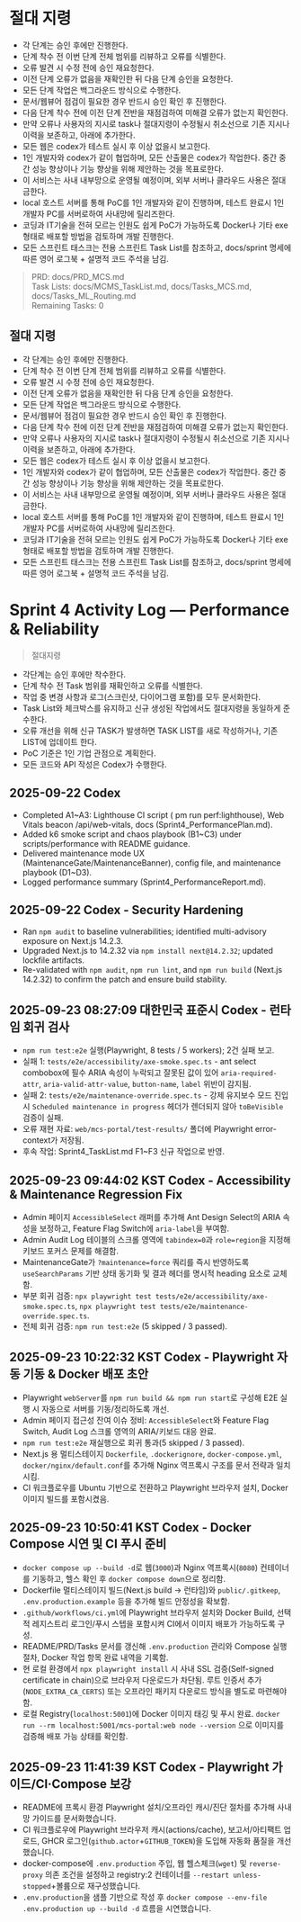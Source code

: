 # 절대 지령
- 각 단계는 승인 후에만 진행한다.
- 단계 착수 전 이번 단계 전체 범위를 리뷰하고 오류를 식별한다.
- 오류 발견 시 수정 전에 승인 재요청한다.
- 이전 단계 오류가 없음을 재확인한 뒤 다음 단계 승인을 요청한다.
- 모든 단계 작업은 백그라운드 방식으로 수행한다.
- 문서/웹뷰어 점검이 필요한 경우 반드시 승인 확인 후 진행한다.
- 다음 단계 착수 전에 이전 단계 전반을 재점검하여 미해결 오류가 없는지 확인한다.
- 만약 오류나 사용자의 지시로 task나 절대지령이 수정될시 취소선으로 기존 지시나 이력을 보존하고, 아래에 추가한다.
- 모든 웹은 codex가 테스트 실시 후 이상 없을시 보고한다.
- 1인 개발자와 codex가 같이 협업하며, 모든 산출물은 codex가 작업한다. 중간 중간 성능 향상이나 기능 향상을 위해 제안하는 것을 목표로한다.
- 이 서비스는 사내 내부망으로 운영될 예정이며, 외부 서버나 클라우드 사용은 절대 금한다.
- local 호스트 서버를 통해 PoC를 1인 개발자와 같이 진행하며, 테스트 완료시 1인 개발자 PC를 서버로하여 사내망에 릴리즈한다.
- 코딩과 IT기술을 전혀 모르는 인원도 쉽게 PoC가 가능하도록 Docker나 기타 exe 형태로 배포할 방법을 검토하며 개발 진행한다.
- 모든 스프린트 태스크는 전용 스프린트 Task List를 참조하고, docs/sprint 명세에 따른 영어 로그북 + 설명적 코드 주석을 남김.

> PRD: docs/PRD_MCS.md  
> Task Lists: docs/MCMS_TaskList.md, docs/Tasks_MCS.md, docs/Tasks_ML_Routing.md  
> Remaining Tasks: 0

## 절대 지령
- 각 단계는 승인 후에만 진행한다.
- 단계 착수 전 이번 단계 전체 범위를 리뷰하고 오류를 식별한다.
- 오류 발견 시 수정 전에 승인 재요청한다.
- 이전 단계 오류가 없음을 재확인한 뒤 다음 단계 승인을 요청한다.
- 모든 단계 작업은 백그라운드 방식으로 수행한다.
- 문서/웹뷰어 점검이 필요한 경우 반드시 승인 확인 후 진행한다.
- 다음 단계 착수 전에 이전 단계 전반을 재점검하여 미해결 오류가 없는지 확인한다.
- 만약 오류나 사용자의 지시로 task나 절대지령이 수정될시 취소선으로 기존 지시나 이력을 보존하고, 아래에 추가한다.
- 모든 웹은 codex가 테스트 실시 후 이상 없을시 보고한다.
- 1인 개발자와 codex가 같이 협업하며, 모든 산출물은 codex가 작업한다. 중간 중간 성능 향상이나 기능 향상을 위해 제안하는 것을 목표로한다.
- 이 서비스는 사내 내부망으로 운영될 예정이며, 외부 서버나 클라우드 사용은 절대 금한다.
- local 호스트 서버를 통해 PoC를 1인 개발자와 같이 진행하며, 테스트 완료시 1인 개발자 PC를 서버로하여 사내망에 릴리즈한다.
- 코딩과 IT기술을 전혀 모르는 인원도 쉽게 PoC가 가능하도록 Docker나 기타 exe 형태로 배포할 방법을 검토하며 개발 진행한다.
- 모든 스프린트 태스크는 전용 스프린트 Task List를 참조하고, docs/sprint 명세에 따른 영어 로그북 + 설명적 코드 주석을 남김.
# Sprint 4 Activity Log — Performance & Reliability

> 절대지령
- 각단계는 승인 후에만 착수한다.
- 단계 착수 전 Task 범위를 재확인하고 오류를 식별한다.
- 작업 중 변경 사항과 로그(스크린샷, 다이어그램 포함)를 모두 문서화한다.
- Task List와 체크박스를 유지하고 신규 생성된 작업에서도 절대지령을 동일하게 준수한다.
- 오류 개선을 위해 신규 TASK가 발생하면 TASK LIST를 새로 작성하거나, 기존 LIST에 업데이트 한다.
- PoC 기준은 1인 기업 관점으로 계획한다.
- 모든 코드와 API 작성은 Codex가 수행한다.


## 2025-09-22 Codex
- Completed A1~A3: Lighthouse CI script (
pm run perf:lighthouse), Web Vitals beacon /api/web-vitals, docs (Sprint4_PerformancePlan.md).
- Added k6 smoke script and chaos playbook (B1~C3) under scripts/performance with README guidance.
- Delivered maintenance mode UX (MaintenanceGate/MaintenanceBanner), config file, and maintenance playbook (D1~D3).
- Logged performance summary (Sprint4_PerformanceReport.md).

## 2025-09-22 Codex - Security Hardening
- Ran `npm audit` to baseline vulnerabilities; identified multi-advisory exposure on Next.js 14.2.3.
- Upgraded Next.js to 14.2.32 via `npm install next@14.2.32`; updated lockfile artifacts.
- Re-validated with `npm audit`, `npm run lint`, and `npm run build` (Next.js 14.2.32) to confirm the patch and ensure build stability.
## 2025-09-23 08:27:09 대한민국 표준시 Codex - 런타임 회귀 검사
- `npm run test:e2e` 실행(Playwright, 8 tests / 5 workers); 2건 실패 보고.
- 실패 1: `tests/e2e/accessibility/axe-smoke.spec.ts` - ant select combobox에 필수 ARIA 속성이 누락되고 잘못된 값이 있어 `aria-required-attr`, `aria-valid-attr-value`, `button-name`, `label` 위반이 감지됨.
- 실패 2: `tests/e2e/maintenance-override.spec.ts` - 강제 유지보수 모드 진입 시 `Scheduled maintenance in progress` 헤더가 렌더되지 않아 `toBeVisible` 검증이 실패.
- 오류 재현 자료: `web/mcs-portal/test-results/` 폴더에 Playwright error-context가 저장됨.
- 후속 작업: Sprint4_TaskList.md F1~F3 신규 작업으로 반영.


## 2025-09-23 09:44:02 KST Codex - Accessibility & Maintenance Regression Fix
- Admin 페이지 `AccessibleSelect` 래퍼를 추가해 Ant Design Select의 ARIA 속성을 보정하고, Feature Flag Switch에 `aria-label`을 부여함.
- Admin Audit Log 테이블의 스크롤 영역에 `tabindex=0`과 `role=region`을 지정해 키보드 포커스 문제를 해결함.
- MaintenanceGate가 `?maintenance=force` 쿼리를 즉시 반영하도록 `useSearchParams` 기반 상태 동기화 및 결과 헤더를 명시적 heading 요소로 교체함.
- 부분 회귀 검증: `npx playwright test tests/e2e/accessibility/axe-smoke.spec.ts`, `npx playwright test tests/e2e/maintenance-override.spec.ts`.
- 전체 회귀 검증: `npm run test:e2e` (5 skipped / 3 passed).

## 2025-09-23 10:22:32 KST Codex - Playwright 자동 기동 & Docker 배포 초안
- Playwright `webServer`를 `npm run build && npm run start`로 구성해 E2E 실행 시 자동으로 서버를 기동/정리하도록 개선.
- Admin 페이지 접근성 잔여 이슈 정비: `AccessibleSelect`와 Feature Flag Switch, Audit Log 스크롤 영역의 ARIA/키보드 대응 완료.
- `npm run test:e2e` 재실행으로 회귀 통과(5 skipped / 3 passed).
- Next.js 용 멀티스테이지 `Dockerfile`, `.dockerignore`, `docker-compose.yml`, `docker/nginx/default.conf`를 추가해 Nginx 역프록시 구조를 문서 전략과 일치시킴.
- CI 워크플로우를 Ubuntu 기반으로 전환하고 Playwright 브라우저 설치, Docker 이미지 빌드를 포함시켰음.

## 2025-09-23 10:50:41 KST Codex - Docker Compose 시연 및 CI 푸시 준비
- `docker compose up --build -d`로 웹(`3000`)과 Nginx 역프록시(`8080`) 컨테이너를 기동하고, 헬스 확인 후 `docker compose down`으로 정리함.
- Dockerfile 멀티스테이지 빌드(Next.js build → 런타임)와 `public/.gitkeep`, `.env.production.example` 등을 추가해 빌드 안정성을 확보함.
- `.github/workflows/ci.yml`에 Playwright 브라우저 설치와 Docker Build, 선택적 레지스트리 로그인/푸시 스텝을 포함시켜 CI에서 이미지 배포가 가능하도록 구성.
- README/PRD/Tasks 문서를 갱신해 `.env.production` 관리와 Compose 실행 절차, Docker 작업 항목 완료 내역을 기록함.
- 현 로컬 환경에서 `npx playwright install` 시 사내 SSL 검증(Self-signed certificate in chain)으로 브라우저 다운로드가 차단됨. 루트 인증서 추가(`NODE_EXTRA_CA_CERTS`) 또는 오프라인 패키지 다운로드 방식을 별도로 마련해야 함.
- 로컬 Registry(`localhost:5001`)에 Docker 이미지 태깅 및 푸시 완료. `docker run --rm localhost:5001/mcs-portal:web node --version` 으로 이미지를 검증해 배포 가능 상태를 확인함.
## 2025-09-23 11:41:39 KST Codex - Playwright 가이드/CI·Compose 보강
- README에 프록시 환경 Playwright 설치/오프라인 캐시/진단 절차를 추가해 사내망 가이드를 문서화했습니다.
- CI 워크플로우에 Playwright 브라우저 캐시(actions/cache), 보고서/아티팩트 업로드, GHCR 로그인(`github.actor`+`GITHUB_TOKEN`)을 도입해 자동화 품질을 개선했습니다.
- docker-compose에 `.env.production` 주입, 웹 헬스체크(`wget`) 및 `reverse-proxy` 의존 조건을 설정하고 registry:2 컨테이너를 `--restart unless-stopped`+볼륨으로 재구성했습니다.
- `.env.production`을 샘플 기반으로 작성 후 `docker compose --env-file .env.production up --build -d` 흐름을 시연했습니다.


